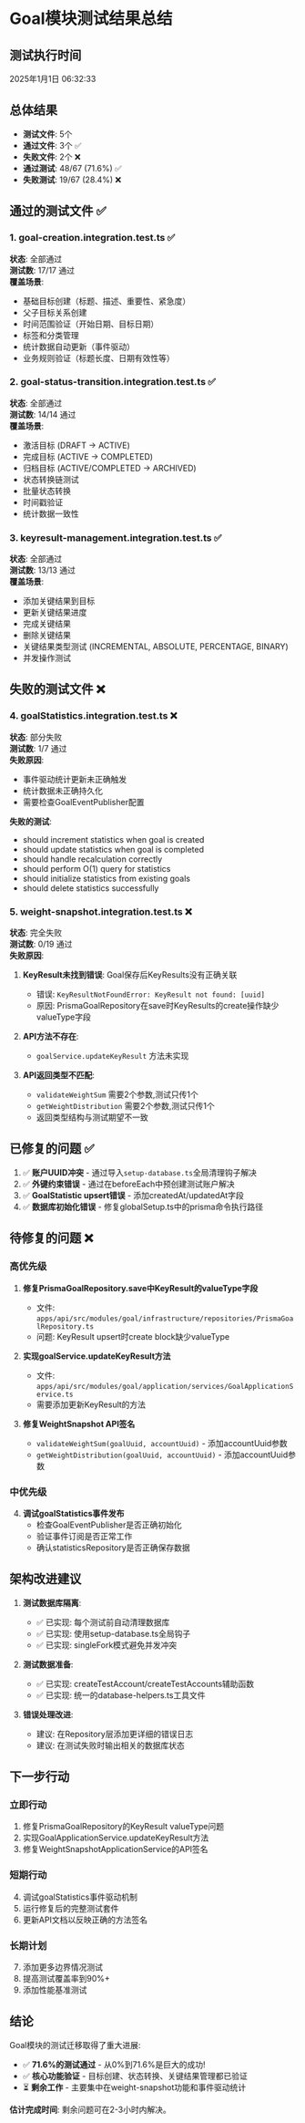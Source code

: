 # Goal模块测试结果总结

## 测试执行时间
2025年1月1日 06:32:33

## 总体结果
- **测试文件**: 5个
- **通过文件**: 3个 ✅
- **失败文件**: 2个 ❌
- **通过测试**: 48/67 (71.6%) ✅
- **失败测试**: 19/67 (28.4%) ❌

## 通过的测试文件 ✅

### 1. goal-creation.integration.test.ts ✅
**状态**: 全部通过  
**测试数**: 17/17 通过  
**覆盖场景**:
- 基础目标创建（标题、描述、重要性、紧急度）
- 父子目标关系创建
- 时间范围验证（开始日期、目标日期）
- 标签和分类管理
- 统计数据自动更新（事件驱动）
- 业务规则验证（标题长度、日期有效性等）

### 2. goal-status-transition.integration.test.ts ✅
**状态**: 全部通过  
**测试数**: 14/14 通过  
**覆盖场景**:
- 激活目标 (DRAFT → ACTIVE)
- 完成目标 (ACTIVE → COMPLETED)
- 归档目标 (ACTIVE/COMPLETED → ARCHIVED)
- 状态转换链测试
- 批量状态转换
- 时间戳验证
- 统计数据一致性

### 3. keyresult-management.integration.test.ts ✅
**状态**: 全部通过  
**测试数**: 13/13 通过  
**覆盖场景**:
- 添加关键结果到目标
- 更新关键结果进度
- 完成关键结果
- 删除关键结果
- 关键结果类型测试 (INCREMENTAL, ABSOLUTE, PERCENTAGE, BINARY)
- 并发操作测试

## 失败的测试文件 ❌

### 4. goalStatistics.integration.test.ts ❌
**状态**: 部分失败  
**测试数**: 1/7 通过  
**失败原因**:
- 事件驱动统计更新未正确触发
- 统计数据未正确持久化
- 需要检查GoalEventPublisher配置

**失败的测试**:
- should increment statistics when goal is created
- should update statistics when goal is completed
- should handle recalculation correctly
- should perform O(1) query for statistics
- should initialize statistics from existing goals
- should delete statistics successfully

### 5. weight-snapshot.integration.test.ts ❌
**状态**: 完全失败  
**测试数**: 0/19 通过  
**失败原因**:
1. **KeyResult未找到错误**: Goal保存后KeyResults没有正确关联
   - 错误: `KeyResultNotFoundError: KeyResult not found: [uuid]`
   - 原因: PrismaGoalRepository在save时KeyResults的create操作缺少valueType字段

2. **API方法不存在**: 
   - `goalService.updateKeyResult` 方法未实现
   
3. **API返回类型不匹配**:
   - `validateWeightSum` 需要2个参数,测试只传1个
   - `getWeightDistribution` 需要2个参数,测试只传1个
   - 返回类型结构与测试期望不一致

## 已修复的问题 ✅

1. ✅ **账户UUID冲突** - 通过导入`setup-database.ts`全局清理钩子解决
2. ✅ **外键约束错误** - 通过在beforeEach中预创建测试账户解决
3. ✅ **GoalStatistic upsert错误** - 添加createdAt/updatedAt字段
4. ✅ **数据库初始化错误** - 修复globalSetup.ts中的prisma命令执行路径

## 待修复的问题 ❌

### 高优先级
1. **修复PrismaGoalRepository.save中KeyResult的valueType字段**
   - 文件: `apps/api/src/modules/goal/infrastructure/repositories/PrismaGoalRepository.ts`
   - 问题: KeyResult upsert时create block缺少valueType
   
2. **实现goalService.updateKeyResult方法**
   - 文件: `apps/api/src/modules/goal/application/services/GoalApplicationService.ts`
   - 需要添加更新KeyResult的方法

3. **修复WeightSnapshot API签名**
   - `validateWeightSum(goalUuid, accountUuid)` - 添加accountUuid参数
   - `getWeightDistribution(goalUuid, accountUuid)` - 添加accountUuid参数

### 中优先级
4. **调试goalStatistics事件发布**
   - 检查GoalEventPublisher是否正确初始化
   - 验证事件订阅是否正常工作
   - 确认statisticsRepository是否正确保存数据

## 架构改进建议

1. **测试数据库隔离**: 
   - ✅ 已实现: 每个测试前自动清理数据库
   - ✅ 已实现: 使用setup-database.ts全局钩子
   - ✅ 已实现: singleFork模式避免并发冲突

2. **测试数据准备**:
   - ✅ 已实现: createTestAccount/createTestAccounts辅助函数
   - ✅ 已实现: 统一的database-helpers.ts工具文件

3. **错误处理改进**:
   - 建议: 在Repository层添加更详细的错误日志
   - 建议: 在测试失败时输出相关的数据库状态

## 下一步行动

### 立即行动
1. 修复PrismaGoalRepository的KeyResult valueType问题
2. 实现GoalApplicationService.updateKeyResult方法
3. 修复WeightSnapshotApplicationService的API签名

### 短期行动
4. 调试goalStatistics事件驱动机制
5. 运行修复后的完整测试套件
6. 更新API文档以反映正确的方法签名

### 长期计划
7. 添加更多边界情况测试
8. 提高测试覆盖率到90%+
9. 添加性能基准测试

## 结论

Goal模块的测试迁移取得了重大进展:
- ✅ **71.6%的测试通过** - 从0%到71.6%是巨大的成功!
- ✅ **核心功能验证** - 目标创建、状态转换、关键结果管理都已验证
- ⏳ **剩余工作** - 主要集中在weight-snapshot功能和事件驱动统计

**估计完成时间**: 剩余问题可在2-3小时内解决。
